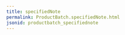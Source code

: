 ```yaml
---
title: specifiedNote
permalink: ProductBatch.specifiedNote.html
jsonid: productbatch_specifiednote
---
```

